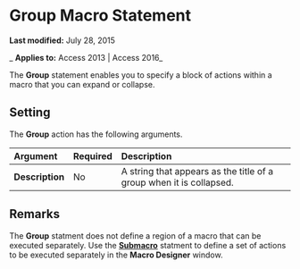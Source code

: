 
# Group Macro Statement

 **Last modified:** July 28, 2015

 _ **Applies to:** Access 2013 | Access 2016_

The  **Group** statement enables you to specify a block of actions within a macro that you can expand or collapse.


## Setting

The  **Group** action has the following arguments.



|**Argument**|**Required**|**Description**|
|:-----|:-----|:-----|
|**Description**|No|A string that appears as the title of a group when it is collapsed.|

## Remarks

The  **Group** statment does not define a region of a macro that can be executed separately. Use the **[Submacro](fb580c19-52cd-c0bd-9117-4fa721eead6b.md)** statment to define a set of actions to be executed separately in the **Macro Designer** window.

